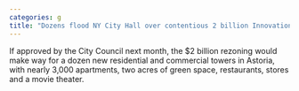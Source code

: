 ```yaml
---
categories: g
title: "Dozens flood NY City Hall over contentious 2 billion Innovation QNS proposal"
---
```

If approved by the City Council next month, the $2 billion rezoning would make way for a dozen new residential and commercial towers in Astoria, with nearly 3,000 apartments, two acres of green space, restaurants, stores and a movie theater.